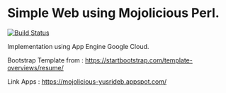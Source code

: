 # Simple Web using Mojolicious Perl. 

[![Build Status](https://travis-ci.org/yusrideb/mojolicious-yusrideb.svg?branch=master)](https://travis-ci.org/yusrideb/mojolicious-yusrideb)

Implementation using App Engine Google Cloud.

Bootstrap Template from : https://startbootstrap.com/template-overviews/resume/

Link Apps : https://mojolicious-yusrideb.appspot.com/